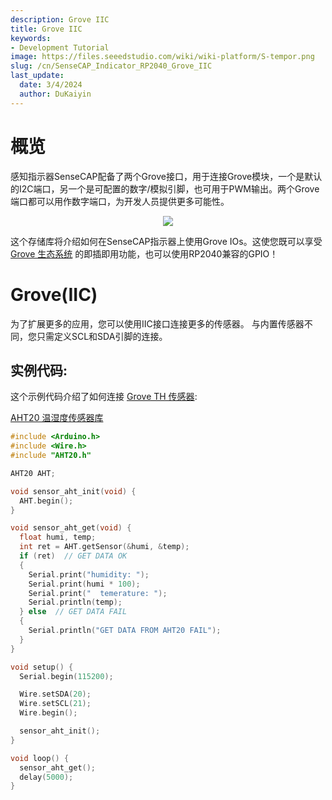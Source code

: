 ```yaml
---
description: Grove IIC
title: Grove IIC
keywords:
- Development Tutorial
image: https://files.seeedstudio.com/wiki/wiki-platform/S-tempor.png
slug: /cn/SenseCAP_Indicator_RP2040_Grove_IIC
last_update:
  date: 3/4/2024
  author: DuKaiyin
---
```

# **概览**

感知指示器SenseCAP配备了两个Grove接口，用于连接Grove模块，一个是默认的I2C端口，另一个是可配置的数字/模拟引脚，也可用于PWM输出。两个Grove端口都可以用作数字端口，为开发人员提供更多可能性。


<div align="center"><img width={800} src="https://files.seeedstudio.com/wiki/SenseCAP/SenseCAP_Indicator/grove.png"/></div>


这个存储库将介绍如何在SenseCAP指示器上使用Grove IOs。这使您既可以享受[Grove 生态系统](https://www.seeedstudio.com/category/Grove-c-1003.html) 的即插即用功能，也可以使用RP2040兼容的GPIO！

# **Grove(IIC)**
为了扩展更多的应用，您可以使用IIC接口连接更多的传感器。
与内置传感器不同，您只需定义SCL和SDA引脚的连接。

## **实例代码**:

这个示例代码介绍了如何连接 [Grove TH 传感器](/Grove-AHT20-I2C-Industrial-Grade-Temperature&Humidity-Sensor):

[AHT20 温湿度传感器库](https://github.com/Seeed-Studio/Seeed_Arduino_AHT20/)



```cpp
#include <Arduino.h>
#include <Wire.h>
#include "AHT20.h"

AHT20 AHT;

void sensor_aht_init(void) {
  AHT.begin();
}

void sensor_aht_get(void) {
  float humi, temp;
  int ret = AHT.getSensor(&humi, &temp);
  if (ret)  // GET DATA OK
  {
    Serial.print("humidity: ");
    Serial.print(humi * 100);
    Serial.print("  temerature: ");
    Serial.println(temp);
  } else  // GET DATA FAIL
  {
    Serial.println("GET DATA FROM AHT20 FAIL");
  }
}

void setup() {
  Serial.begin(115200);

  Wire.setSDA(20);
  Wire.setSCL(21);
  Wire.begin();

  sensor_aht_init();
}

void loop() {
  sensor_aht_get();
  delay(5000);
}
```






